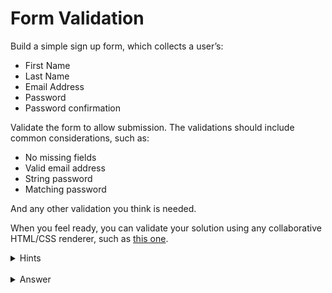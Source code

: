 # Form Validation
Build a simple sign up form, which collects a user’s:

- First Name
- Last Name
- Email Address
- Password
- Password confirmation

Validate the form to allow submission. The validations should include common considerations, such as:

- No missing fields
- Valid email address
- String password
- Matching password

And any other validation you think is needed.

When you feel ready, you can validate your solution using any collaborative HTML/CSS renderer, such as [this one](https://codepen.io/pen/?editors=1000).

<details><summary>Hints</summary>
<p>

- Try and get your peer to first describe the validations they intend to perform
- Make sure your peer doesn’t submit the form if it’s not valid
- While other forms of validation are ok, suggest to your peer to perform the validation without any specific framework

</p>
</details>

<br />

<details><summary>Answer</summary>
<p>

[Here](https://codepen.io/prampcontent/pen/WgepzQ)’s an example of a simple validation form, with some (non-critical) assistance from jquery and bootstrap.

A few points to notice:

- inputs are being validated both on submission and on input.
- feedback is given to the user in real time.
- requirements that aren’t obvious (i.e. password) are explicitly stated.

</p>
</details>